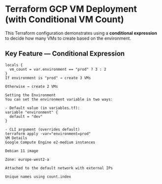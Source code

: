 # Terraform GCP VM Deployment (with Conditional VM Count)

This Terraform configuration demonstrates using a **conditional expression** to decide how many VMs to create based on the environment.

## Key Feature — Conditional Expression
```hcl
locals {
  vm_count = var.environment == "prod" ? 3 : 2
}
If environment is "prod" → create 3 VMs

Otherwise → create 2 VMs

Setting the Environment
You can set the environment variable in two ways:

- Default value (in variables.tf):
variable "environment" {
  default = "dev"
}

- CLI argument (overrides default)
terraform apply -var="environment=prod"
VM Details
Google Compute Engine e2-medium instances

Debian 11 image

Zone: europe-west2-a

Attached to the default network with external IPs

Unique names using count.index



